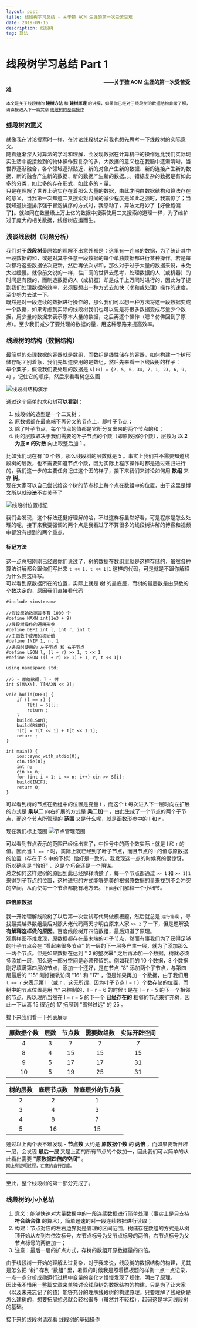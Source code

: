 ```yaml
---
layout: post
title: 线段树学习总结 - 关于猹 ACM 生涯的第一次受苦受难
date: 2019-09-15
description: 线段树
tag: 算法
---
```


# 线段树学习总结 Part 1
#### &emsp;&emsp;&emsp;&emsp;&emsp;&emsp;&emsp;&emsp;&emsp;&emsp;&emsp;&emsp;&emsp;&emsp;&emsp;&emsp;&emsp;&emsp;&emsp;——关于猹 ACM 生涯的第一次受苦受难

<sub>本文是关于线段树的 **建树方法** 和 **建树原理** 的讲解，如果你已经对于线段树的数据结构非常了解，请直接进入下一篇文章 [线段树的基础操作]()

### 线段树的意义
就像我在讨论搜索时一样，在讨论线段树之前我也想先思考一下线段树的实际意义。<br>
随着逐渐深入对算法的学习和理解，会发现数据在计算机中的操作远比我们实际现实生活中能接触到的物体操作要复杂的多，大数据的意义也在我脑中逐渐清晰。当世界逐渐融合，各个领域逐渐贴近，新的对象产生新的数据、新的连接产生新的数据、新的融合产生新的数据、新的数据产生新的数据。。。错综复杂的数据是有如此多的分类，如此多的存在形式，如此多的 - 量。<br>
只是在理解了世界上确实存在着那么大量的数据，由此才明白数据结构和算法存在的意义，当我第一次知道二叉搜索对时间的减少程度是如此之强时，我震惊了；当我知道快速排序强于冒泡排序的方式时，我感动了，算法太奇妙了【好像跑偏了】。就如同在数量级上万上亿的数据中搜索使用二叉搜索的道理一样，为了维护过于庞大的相关数据，线段树应运而生。

### 浅谈线段树（问题分析）
我们对于**线段树**最原始的理解不出意外都是：这里有一连串的数据，为了统计其中一段数据的和，或是对其中任意一段数据的每个单独数据都进行某种操作。若是每次都将这些数据依次更新，然后再依次求和，那么对于过于大量的数据来说，未免太过缓慢。就像前文说的一样，往广阔的世界去思考，处理数据的人（或机器）的时间是有限的，而制造数据的人（或机器）却是成千上万同时进行的，因此为了提到我们处理数据的效率，必须要想出一种方式去加快（求和或处理）操作的速度，至少努力去试一下。<br>
既然是对一段连续的数据进行操作的，那么我们可以想一种方法将这一段数据变成一个数据，如果考虑到实际的线段树我们也可以说是将很多数据变成尽量少个数据，用少量的数据来表示原本大量的数据，之后再逐个操作（嗯？仿佛回到了原点）。至少我们减少了要处理的数据的量，用这种思路来提高效率。

### 线段树的结构（数据结构）
最简单的处理数据的容器就是数组，而数组是线性储存的容器，如何构建一个树形储存呢？别着急，我们先知道使用的是数组，然后先来看一下线段树的样子：<br>
举个栗子，假设我们要处理的数据是 `S[10] = {2, 5, 6, 34, 7, 1, 23, 6, 9, 4}` ，记住它的顺序，然后来看看树怎么画

![线段树结构演示](/images/20190915/st1.png)

通过这个简单的求和树**可以看到**：
1. 线段树的造型是一个二叉树；
2. 原数据都在最底端不再分叉的节点上，即叶子节点；
3. 除了叶子节点，每个节点的值都是它所分叉出来的两个节点的和；
4. 树的层数取决于我们需要的叶子节点的个数（即原数据的个数），层数为 __以 2 为底 n 的对数__ 向上取整后加 1 。

比如我们现在有 10 个数，那么线段树的层数就是 5 。事实上我们并不需要知道线段树的层数，也不需要知道节点个数，因为实际上程序操作时都是通过递归进行的，我们这一步的主要任务记住这个图的样子，接下来我们来讨论如何用 **数组** 来存 **树**。<br>
现在大家可以自己尝试给这个树的节点标上每个点在数组中的位置，由于这里是博文所以就~~没法~~不卖关子了

![线段树位置标记](/images/20190915/st2.png)

我们会发现，这个标法还挺好理解的哈，不过这样标虽然好看，可是程序是怎么处理的呢，接下来我要强调的两个点是我看过了不算很多的线段树讲解的博客和视频中都没有提到的两个重点。

#### 标记方法
这一点总归刚刚已经跟你们说过了，树的数据在数组里就是这样存储的，虽然各种算法讲解都会跟你们写出来 `t << 1, t << 1|1` 这样的代码，可是就是不跟你解释为什么要这样写。<br>
可以看到原数据所在的位置，实际上就是 **树** 的最底层，而树的最层数是由原数的个数决定的，原因我们直接看代码
```
#include <iostream>

//假设原始数据最多有 1000 个
#define MAXN int(1e3 + 9)
//线段树操作的通用形参
#define DEFI int l, int r, int t
//主函数中使用的初始值
#define INIF 1, n, 1
//递归时使用的 左子节点 和 右子节点
#define LSON l, (l + r) >> 1, t << 1
#define RSON ((l + r) >> 1) + 1, r, t << 1|1

using namespace std;

//S - 原始数据，T - 树
int S[MAXN], T[MAXN << 2];

void build(DEFI) {
	if (l == r) {
		T[t] = S[l];
		return ;
	}
	build(LSON);
	build(RSON);
	T[t] = T[t << 1] + T[t << 1|1];
	return ;
}

int main() {
	ios::sync_with_stdio(0);
	cin.tie(0);
	int n;
	cin >> n;
	for (int i = 1; i <= n; i++) cin >> S[i];
	build(INIF);
	return 0;
}
```
可以看到树的节点在数组中的位置是变量 t ，而这个 t 每次进入下一层时向左扩展的方式是 **乘以二** 向右扩展的方式是 **乘二加一** ，由此生成了一个节点的两个子节点，而这个节点所管理的 **范围** 又是什么呢，就是函数形参中的 **l** 和 **r** 。

现在我们标上范围
![节点管理范围](/images/20190915/st3.png)

可以看到节点表示的范围已经标出来了，中括号中的两个数实际上就是 l 和 r 的值。因此当 `l == r` 时，实际上就已经到了叶子节点，而且节点的 l 的值与原数据的位置（存在于 S 中的下标）恰好是一致的。我发现这一点的时候真的很惊讶，所以确实是 “恰好” ，这是个巧合还是一个阴谋。<br>
总之如何这样建树的原因到此已经解释清楚了，每一个节点都通过 `>> 1` 和 `>> 1|1` 来得到子节点的位置，这种递归的方式能够完美的根据原数据的量来找到不会冲突的空间，从而使每一个节点都能有地方去。下面我们解释一个小细节。

#### 四倍原数据
我一开始理解线段树了以后第一次尝试写代码做模板题，然后就总是 `运行错误` ，~~寻找最美越界数组~~最后对照大佬代码两天才明白原来人家 `>> 2` 了一下，但是题解**没有解释这样做的原因**。百度线段树开四倍数组，最后知道了原理。<br>
观察样图不难发现，原数据都存在最末端的叶子节点，然而有事我们为了获得足够的叶子节点会在 “看起来很多节点” 的一层的下一层多产生一层，就为了添加那么一两个节点。但是如果数据在达到 " 2 的整次幂" 之后再添加一个数据，树就必须多添加一层，那么这一部分空间是必须预留的。例如我们的 10 个数据，8 个数据刚好填满第四层的节点，添加一个还好，是在节点 "8" 添加两个子节点，与第四层最后的 "15" 刚好接轨访问 "16" 和 "17" ，但是如果再加一个数据，由于我们用 `l == r` 来表示第 l （或 r ，这无所谓，因为叶子节点 l = r ）个数存储的位置，而树中的节点位置是用 "t" 来控制的，l = r = 6 的时候 t 是在 l = r = 5 的下一个相邻的节点，所以理所当然在 l = r = 5 的下一个 **已经存在的** 相邻的节点来扩充树，因此一下从离 15 很近的 17 拓展到 "离得过远" 的 25 。

接下来我们看一下列表展示

|原数据个数|层数|节点数|需要数组数|实际开辟空间|
|:---:|:---:|:---:|:---:|:---:|
|4|3|7|7|7|
|8|4|15|15|15|
|9|5|17|17|31|
|10|5|19|25|31|

|树的层数|底层节点数|除底层外的节点数|
|:---:|:---:|:---:|
|2|2|1|
|3|4|3|
|4|8|7|
|5|16|15|

通过以上两个表不难发现 - **节点数** 大约是 **原数据个数** 的 **两倍** ，而如果要新开辟一层，会发现 **最后一层** 又是上面的所有节点的个数加一，因此我们可以简单的从此看出需要 **"原数据四倍的空间"** 。<br>
<sub>网上有证明过程，在意的自行百度。

***

至此，整个线段树的第一部分完成了。

### 线段树的小小总结
1. 意义：能够快速对大量数据中的一段连续数据进行简单处理（事实上是只支持 **符合结合律** 的算术），简单迅速的对一段连续数据进行读取；
2. 构建：节点对应的左右边界就是管理的区间范围，树储存在数组的方式是从树顶开始从左到右依次标号，左节点标号为父节点标号的两倍，右节点标号为父节点标号的两倍加一；
3. 注意：最后一层的扩点方式，存树的数组开原数据量的四倍。

由于线段树一开始的理解太过复杂，对于我来说，线段树的数据结构的构建，尤其是怎么把 “树” 存到 “数组” 里，暑假的时候我是照着模板题的样例一点一点记录，一点一点分析成勋运行过程中变量的变化才慢慢发现了规律，明白了原理。<br>
因此我不惜用一整篇文章来单独讨论线段树的数据结构的构建，只是为了让大家（以及未来忘记了的猹）能够充分的理解线段树的构建原理。只要理解了线段树是怎么建树的，想要拓展想必就会轻松很多（虽然并不轻松），起码这是学习线段树的基础。

接下来的线段树请观看 [线段树的基础操作]()
